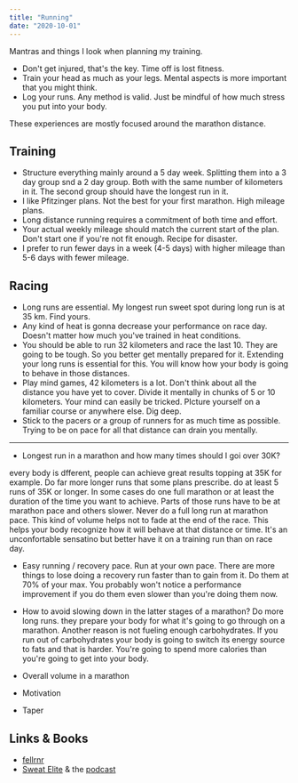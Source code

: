 ```yaml
---
title: "Running"
date: "2020-10-01"
---
```


Mantras and things I look when planning my training.

* Don't get injured, that's the key. Time off is lost fitness.
* Train your head as much as your legs. Mental aspects is more important that you might think.
* Log your runs. Any method is valid. Just be mindful of how much stress you put into your body.

These experiences are mostly focused around the marathon distance.

## Training

* Structure everything mainly around a 5 day week. Splitting them into a 3 day group snd a 2 day group. Both with the same number of kilometers in it. The second group should have the longest run in it.
* I like Pfitzinger plans. Not the best for your first marathon. High mileage plans.
* Long distance running requires a commitment of both time and effort.
* Your actual weekly mileage should match the current start of the plan. Don't start one if you're not fit enough. Recipe for disaster.
* I prefer to run fewer days in a week (4-5 days) with higher mileage than 5-6 days with fewer mileage.

## Racing

* Long runs are essential. My longest run sweet spot during long run is at 35 km. Find yours.
* Any kind of heat is gonna decrease your performance on race day. Doesn't matter how much you've trained in heat conditions.
* You should be able to run 32 kilometers and race the last 10. They are going to be tough. So you better get mentally prepared for  it. Extending your long runs is essential for this. You will know how your body is going to behave in those distances.
* Play mind games, 42 kilometers is a lot. Don't think about all the distance you have yet to cover. Divide it mentally in chunks of 5 or 10 kilometers. Your mind can easily be tricked. PIcture yourself on a familiar course or anywhere else. Dig deep.
* Stick to the pacers or a group of runners for as much time as possible. Trying to be on pace for all that distance can drain you mentally.



--------------------------

* Longest run in a marathon and how many times should I goi over 30K?

every body is dfferent, people can achieve great results topping at 35K for example. 
Do far more longer runs that some plans prescribe. do at least 5 runs of 35K or longer. In some cases do one full marathon or at least the duration of the time you want to achieve.
Parts of those runs have to be at marathon pace and others slower. Never do a full long run at marathon pace. This kind of volume helps not to fade at the end of the race. This helps your body recognize how it will behave at that distance or time. It's an unconfortable sensatino but better have it on a training run than on race day.

* Easy running / recovery pace. Run at your own pace. There are more things to lose doing a recovery run faster than to gain from it. Do them at 70% of your max. You probably won't notice a performance improvement if you do them even slower than you're doing them now.

* How to avoid slowing down in the latter stages of a marathon? Do more long runs. they prepare your body for what it's going to go through on a marathon. Another reason is not fueling enough carbohydrates. If you run out of carbohydrates your body is going to switch its energy source to fats and that is harder. You're going to spend more calories than you're going to get into your body.

* Overall volume in a marathon

* Motivation

* Taper


## Links & Books

* [fellrnr](https://fellrnr.com/wiki/Main_Page)
* [Sweat Elite](https://www.sweatelite.co) & the [podcast](https://www.sweatelite.co/podcast/)